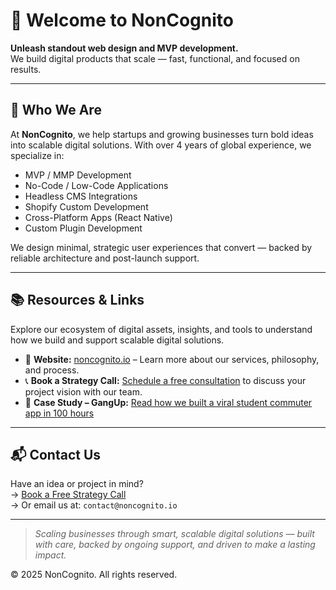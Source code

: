 # 👋 Welcome to NonCognito

**Unleash standout web design and MVP development.**  
We build digital products that scale — fast, functional, and focused on results.

---

## 🚀 Who We Are

At **NonCognito**, we help startups and growing businesses turn bold ideas into scalable digital solutions. With over 4 years of global experience, we specialize in:

- MVP / MMP Development  
- No-Code / Low-Code Applications  
- Headless CMS Integrations  
- Shopify Custom Development  
- Cross-Platform Apps (React Native)  
- Custom Plugin Development  

We design minimal, strategic user experiences that convert — backed by reliable architecture and post-launch support.

---

## 📚 Resources & Links

Explore our ecosystem of digital assets, insights, and tools to understand how we build and support scalable digital solutions.

- 🔗 **Website:** [noncognito.io](https://noncognito.io) – Learn more about our services, philosophy, and process.  
- 📞 **Book a Strategy Call:** [Schedule a free consultation](https://noncognito.io/book-a-call/) to discuss your project vision with our team.  
- 🧠 **Case Study – GangUp:** [Read how we built a viral student commuter app in 100 hours](https://noncognito.io/gangup-app-for-students-for-safer-commutes-case-study/)  

---

## 📬 Contact Us

Have an idea or project in mind?  
→ [Book a Free Strategy Call](https://noncognito.io/book-a-call/)  
→ Or email us at: `contact@noncognito.io`

---

> _Scaling businesses through smart, scalable digital solutions — built with care, backed by ongoing support, and driven to make a lasting impact._

© 2025 NonCognito. All rights reserved.
